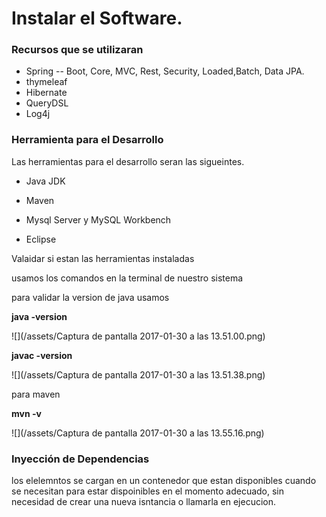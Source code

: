 # Instalar el Software.

### Recursos que se utilizaran

* Spring -- Boot, Core, MVC, Rest, Security, Loaded,Batch, Data JPA.
* thymeleaf
* Hibernate
* QueryDSL
* Log4j

### Herramienta para el Desarrollo

Las herramientas para el desarrollo seran las sigueintes.

* Java JDK

* Maven

* Mysql Server y MySQL Workbench

* Eclipse

Valaidar si estan las herramientas instaladas

usamos los comandos en la terminal de nuestro sistema

para validar la version de java usamos

**java -version**

![](/assets/Captura de pantalla 2017-01-30 a las 13.51.00.png)

**javac -version**

![](/assets/Captura de pantalla 2017-01-30 a las 13.51.38.png)

para maven

**mvn -v**

![](/assets/Captura de pantalla 2017-01-30 a las 13.55.16.png)





### Inyección de Dependencias

los elelemntos se cargan en un contenedor que estan disponibles cuando se necesitan para estar dispoinibles en el momento adecuado, sin necesidad de crear una nueva isntancia o llamarla en ejecucion.





